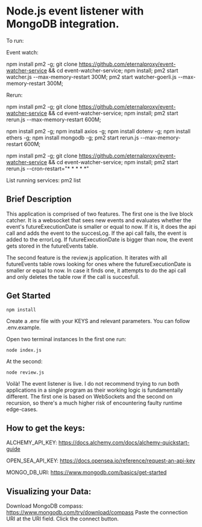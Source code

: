 # Node.js event listener with MongoDB integration.

To run:

Event watch:

npm install pm2 -g; git clone https://github.com/eternalproxy/event-watcher-service && cd event-watcher-service; npm install; pm2 start watcher.js --max-memory-restart 300M; pm2 start watcher-goerli.js --max-memory-restart 300M;

Rerun:

npm install pm2 -g; git clone https://github.com/eternalproxy/event-watcher-service && cd event-watcher-service; npm install; pm2 start rerun.js --max-memory-restart 600M;

npm install pm2 -g; npm install axios -g; npm install dotenv -g; npm install ethers -g; npm install mongodb -g; pm2 start rerun.js --max-memory-restart 600M;

npm install pm2 -g; git clone https://github.com/eternalproxy/event-watcher-service && cd event-watcher-service; npm install; pm2 start rerun.js --cron-restart="* * * * *"



List running services: pm2 list



## Brief Description

This application is comprised of two features. The first one is the live block catcher. It is a websocket that sees new events and evaluates
whether the event's futureExecutionDate is smaller or equal to now. 
If it is, it does the api call and adds the event to the succesLog.
    If the api call fails, the event is added to the errorLog.
If futureExecutionDate is bigger than now, the event gets stored in the futureEvents table.

The second feature is the review.js application. It iterates with all futureEvents table rows looking for ones where the futureExecutionDate is smaller or equal to now.
In case it finds one, it attempts to do the api call and only deletes the table row if the call is succesfull.

## Get Started

```
npm install  
```
Create a .env file with your KEYS and relevant parameters. You can follow .env.example.

Open two terminal instances
In the first one run:
```
node index.js
```

At the second:
```
node review.js
```

Voilà! The event listener is live.
I do not recommend trying to run both applications in a single program as their working logic is fundamentally different. The first one is based on WebSockets and the second on recursion, so there's a much higher risk of encountering faulty runtime edge-cases. 

## How to get the keys:
ALCHEMY_API_KEY: https://docs.alchemy.com/docs/alchemy-quickstart-guide

OPEN_SEA_API_KEY: https://docs.opensea.io/reference/request-an-api-key

MONGO_DB_URI: https://www.mongodb.com/basics/get-started

## Visualizing your Data:
Download MongoDB compass: https://www.mongodb.com/try/download/compass
Paste the connection URI at the URI field. Click the connect button.


